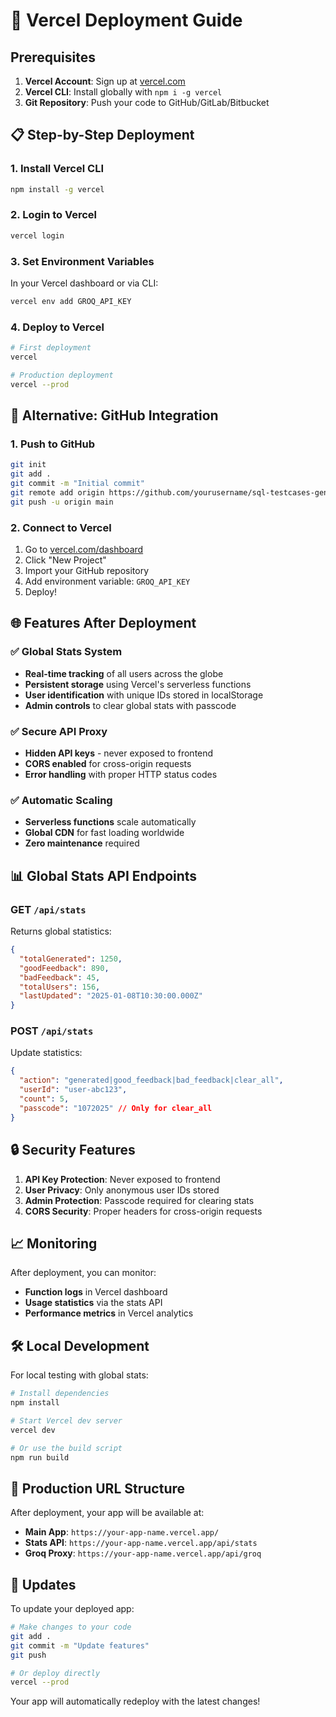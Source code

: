 # 🚀 Vercel Deployment Guide

## Prerequisites
1. **Vercel Account**: Sign up at [vercel.com](https://vercel.com)
2. **Vercel CLI**: Install globally with `npm i -g vercel`
3. **Git Repository**: Push your code to GitHub/GitLab/Bitbucket

## 📋 Step-by-Step Deployment

### 1. Install Vercel CLI
```bash
npm install -g vercel
```

### 2. Login to Vercel
```bash
vercel login
```

### 3. Set Environment Variables
In your Vercel dashboard or via CLI:
```bash
vercel env add GROQ_API_KEY
```

### 4. Deploy to Vercel
```bash
# First deployment
vercel

# Production deployment
vercel --prod
```

## 🔧 Alternative: GitHub Integration

### 1. Push to GitHub
```bash
git init
git add .
git commit -m "Initial commit"
git remote add origin https://github.com/yourusername/sql-testcases-generator.git
git push -u origin main
```

### 2. Connect to Vercel
1. Go to [vercel.com/dashboard](https://vercel.com/dashboard)
2. Click "New Project"
3. Import your GitHub repository
4. Add environment variable: `GROQ_API_KEY`
5. Deploy!

## 🌐 Features After Deployment

### ✅ Global Stats System
- **Real-time tracking** of all users across the globe
- **Persistent storage** using Vercel's serverless functions
- **User identification** with unique IDs stored in localStorage
- **Admin controls** to clear global stats with passcode

### ✅ Secure API Proxy
- **Hidden API keys** - never exposed to frontend
- **CORS enabled** for cross-origin requests
- **Error handling** with proper HTTP status codes

### ✅ Automatic Scaling
- **Serverless functions** scale automatically
- **Global CDN** for fast loading worldwide
- **Zero maintenance** required

## 📊 Global Stats API Endpoints

### GET `/api/stats`
Returns global statistics:
```json
{
  "totalGenerated": 1250,
  "goodFeedback": 890,
  "badFeedback": 45,
  "totalUsers": 156,
  "lastUpdated": "2025-01-08T10:30:00.000Z"
}
```

### POST `/api/stats`
Update statistics:
```json
{
  "action": "generated|good_feedback|bad_feedback|clear_all",
  "userId": "user-abc123",
  "count": 5,
  "passcode": "1072025" // Only for clear_all
}
```

## 🔒 Security Features

1. **API Key Protection**: Never exposed to frontend
2. **User Privacy**: Only anonymous user IDs stored
3. **Admin Protection**: Passcode required for clearing stats
4. **CORS Security**: Proper headers for cross-origin requests

## 📈 Monitoring

After deployment, you can monitor:
- **Function logs** in Vercel dashboard
- **Usage statistics** via the stats API
- **Performance metrics** in Vercel analytics

## 🛠️ Local Development

For local testing with global stats:
```bash
# Install dependencies
npm install

# Start Vercel dev server
vercel dev

# Or use the build script
npm run build
```

## 🎯 Production URL Structure

After deployment, your app will be available at:
- **Main App**: `https://your-app-name.vercel.app/`
- **Stats API**: `https://your-app-name.vercel.app/api/stats`
- **Groq Proxy**: `https://your-app-name.vercel.app/api/groq`

## 🔄 Updates

To update your deployed app:
```bash
# Make changes to your code
git add .
git commit -m "Update features"
git push

# Or deploy directly
vercel --prod
```

Your app will automatically redeploy with the latest changes!